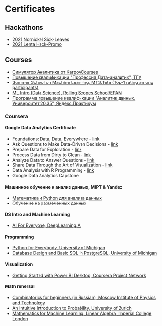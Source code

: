 # Certificates

## Hackathons
* [2021 Nornickel Sick-Leaves](https://github.com/Margarita-3M/Certificates/blob/master/Hackathons/2021_Hackaton_Nornickel.pdf)
* [2021 Lenta Hack-Promo](https://github.com/Margarita-3M/Certificates/blob/master/Hackathons/2021_Hackathon_HackPromo.pdf)

## Courses
* [Симулятор Аналитика от KarpovCourses](https://github.com/Margarita-3M/Certificates/blob/master/Courses/KC_Certificate.pdf)
* [Повышение квалификации "Профессия Дата-аналитик", ТГУ](https://github.com/Margarita-3M/Certificates/blob/master/Courses/TSU_DataAnalyst.pdf)
* [Summer School on Machine Learning, MTS.Teta (Top-1 rating among participants)](https://github.com/Margarita-3M/Certificates/blob/master/Courses/MTS.Teta_ML.pdf)
* [ML Intro (Data Science), Rolling Scopes School/EPAM](https://github.com/Margarita-3M/Certificates/blob/master/Courses/RS_Intro_to_ML.pdf)
* [Программа повышение квалификации "Аналитик данных, Университет 20.35", Яндекс.Практикум](https://github.com/Margarita-3M/Certificates/blob/master/Courses/YaPracticum_DataAnalysis.pdf)

### Coursera

#### Google Data Analytics Certificate
* Foundations: Data, Data, Everywhere - [link](https://github.com/Margarita-3M/Certificates/blob/master/Courses/Coursera_EUFCUZFAU6DS.pdf)
* Ask Questions to Make Data-Driven Decisions - [link](https://github.com/Margarita-3M/Certificates/blob/master/Courses/Coursera_GZTSV27XW4U3.pdf)
* Prepare Data for Exploration - [link](https://github.com/Margarita-3M/Certificates/blob/master/Courses/Coursera_5RWT2X7N6DC6.pdf)
* Process Data from Dirty to Clean - [link](https://github.com/Margarita-3M/Certificates/blob/master/Courses/Coursera_5PAF76PWVUCZ.pdf)
* Analyze Data to Answer Questions - [link](https://github.com/Margarita-3M/Certificates/blob/master/Courses/Coursera_KYVJ87ZC6NVY.pdf)
* Share Data Through the Art of Visualization - [link](https://github.com/Margarita-3M/Certificates/blob/master/Courses/Coursera_Q9BKPXAKTH6B.pdf)
* Data Analysis with R Programming - [link](https://github.com/Margarita-3M/Certificates/blob/master/Courses/Coursera_QYUPZNP3RSCF.pdf)
* Google Data Analytics Capstone

#### Машинное обучение и анализ данных, MIPT & Yandex
* [Математика и Python для анализа данных](https://github.com/Margarita-3M/Certificates/blob/master/Courses/Coursera_QXJHZA9JYNP8.pdf)
* [Обучение на размеченных данных](https://github.com/Margarita-3M/Certificates/blob/master/Courses/Coursera_UFLCD4RN78GY.pdf)

#### DS Intro and Machine Learning
* [AI For Everyone, DeepLearning.AI](https://github.com/Margarita-3M/Certificates/blob/master/Courses/Coursera_LK3AMWSGPMF5.pdf)

#### Programming
* [Python for Everybody, University of Michigan](https://github.com/Margarita-3M/Certificates/blob/master/Courses/Coursera_QLRJXGLTKZZG.pdf)
* [Database Design and Basic SQL in PostgreSQL, University of Michigan](https://github.com/Margarita-3M/Certificates/blob/master/Courses/Coursera_QLRJXGLTKZZG.pdf)

#### Visualization
* [Getting Started with Power BI Desktop, Coursera Project Network](https://github.com/Margarita-3M/Certificates/blob/master/Courses/Coursera_943JTHNCJMKT.pdf)

#### Math rehersal
* [Combinatorics for beginners (in Russian), Moscow Institute of Physics and Technology](https://github.com/Margarita-3M/Certificates/blob/master/Courses/Coursera_8BX88J7NUXK2.pdf)
* [An Intuitive Introduction to Probability, University of Zurich](https://github.com/Margarita-3M/Certificates/blob/master/Courses/Coursera_F5KZGTEQPZP6.pdf)
* [Mathematics for Machine Learning: Linear Algebra, Imperial College London](https://github.com/Margarita-3M/Certificates/blob/master/Courses/Coursera_WP6ARRLK5YFX.pdf)

